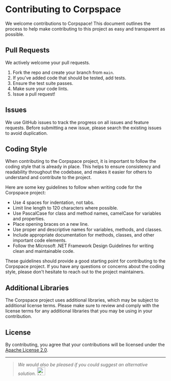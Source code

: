# Contributing to Corpspace

We welcome contributions to Corpspace! This document outlines the process to help make contributing to this project as easy and transparent as possible.

## Pull Requests

We actively welcome your pull requests.

1. Fork the repo and create your branch from `main`.
2. If you've added code that should be tested, add tests.
3. Ensure the test suite passes.
4. Make sure your code lints.
5. Issue a pull request!

## Issues

We use GitHub issues to track the progress on all issues and feature requests. 
Before submitting a new issue, please search the existing issues to avoid duplication.

## Coding Style

When contributing to the Corpspace project, it is important to follow the coding style that is already in place. This helps to ensure consistency and readability throughout the codebase, and makes it easier for others to understand and contribute to the project.

Here are some key guidelines to follow when writing code for the Corpspace project:

- Use 4 spaces for indentation, not tabs.
- Limit line length to 120 characters where possible.
- Use PascalCase for class and method names, camelCase for variables and properties.
- Place opening braces on a new line.
- Use proper and descriptive names for variables, methods, and classes.
- Include appropriate documentation for methods, classes, and other important code elements.
- Follow the Microsoft .NET Framework Design Guidelines for writing clean and maintainable code.

These guidelines should provide a good starting point for contributing to the Corpspace project. If you have any questions or concerns about the coding style, please don't hesitate to reach out to the project maintainers.

## Additional Libraries

The Corpspace project uses additional libraries, which may be subject to additional license terms. 
Please make sure to review and comply with the license terms for any additional libraries that you may be using in your contribution.

## License

By contributing, you agree that your contributions will be licensed under the [Apache License 2.0](./LICENSE).

---
> _We would also be pleased if you could suggest an alternative solution._ <img src="https://raw.githubusercontent.com/Tarikul-Islam-Anik/Animated-Fluent-Emojis/master/Emojis/Hand%20gestures/Heart%20Hands.png" alt="Heart Hands" width="25" height="25" />
